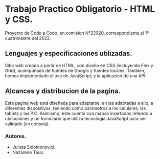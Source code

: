 # Trabajo Practico Obligatorio - HTML y CSS.
Proyecto de Codo a Codo, en comision N°23020, correspondiente al 1° cuatrimestre del 2023.

## Lenguajes y especificaciones utilizadas.
Sitio web creado a partir de HTML, con diseño en CSS (incluyendo Flex y Grid); acompañado de fuentes de Google y fuentes locales. Tambien, hemos implementado el uso de JavaScript; y la aplicacion de una API.

## Alcances y distribucion de la pagina.
Esta pagina web está diseñada para adaptarse, en las adaptadas a ello, a diferentes dispositivos, teniendo como parametros a los celulares; las tablets y las P.C. Asimismo, este cuenta con mapas insertados referido a ubicaciones y un formulario que utiliza tecnologia JavaScript para ser validado (en consola).

### Autores.
<ul>
<li> Julieta Solomonovici. </li> 
<li> Nazareno Taux. </li> 
</ul>
